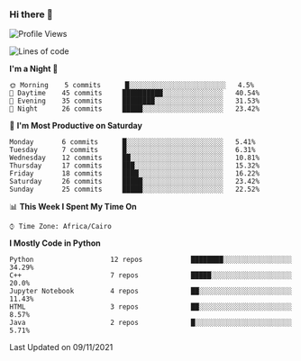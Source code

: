 ### Hi there 👋

<!--
**AMR-KELEG/AMR-KELEG** is a ✨ _special_ ✨ repository because its `README.md` (this file) appears on your GitHub profile.

Here are some ideas to get you started:

- 🔭 I’m currently working on ...
- 🌱 I’m currently learning ...
- 👯 I’m looking to collaborate on ...
- 🤔 I’m looking for help with ...
- 💬 Ask me about ...
- 📫 How to reach me: ...
- 😄 Pronouns: ...
- ⚡ Fun fact: ...
-->

<!--START_SECTION:waka-->
![Profile Views](http://img.shields.io/badge/Profile%20Views-0-blue)

![Lines of code](https://img.shields.io/badge/From%20Hello%20World%20I%27ve%20Written-2.8%20million%20lines%20of%20code-blue)

**I'm a Night 🦉** 

```text
🌞 Morning    5 commits      █░░░░░░░░░░░░░░░░░░░░░░░░   4.5% 
🌆 Daytime    45 commits     ██████████░░░░░░░░░░░░░░░   40.54% 
🌃 Evening    35 commits     ████████░░░░░░░░░░░░░░░░░   31.53% 
🌙 Night      26 commits     █████░░░░░░░░░░░░░░░░░░░░   23.42%

```
📅 **I'm Most Productive on Saturday** 

```text
Monday       6 commits      █░░░░░░░░░░░░░░░░░░░░░░░░   5.41% 
Tuesday      7 commits      █░░░░░░░░░░░░░░░░░░░░░░░░   6.31% 
Wednesday    12 commits     ██░░░░░░░░░░░░░░░░░░░░░░░   10.81% 
Thursday     17 commits     ███░░░░░░░░░░░░░░░░░░░░░░   15.32% 
Friday       18 commits     ████░░░░░░░░░░░░░░░░░░░░░   16.22% 
Saturday     26 commits     █████░░░░░░░░░░░░░░░░░░░░   23.42% 
Sunday       25 commits     █████░░░░░░░░░░░░░░░░░░░░   22.52%

```


📊 **This Week I Spent My Time On** 

```text
⌚︎ Time Zone: Africa/Cairo

```

**I Mostly Code in Python** 

```text
Python                   12 repos            ████████░░░░░░░░░░░░░░░░░   34.29% 
C++                      7 repos             █████░░░░░░░░░░░░░░░░░░░░   20.0% 
Jupyter Notebook         4 repos             ██░░░░░░░░░░░░░░░░░░░░░░░   11.43% 
HTML                     3 repos             ██░░░░░░░░░░░░░░░░░░░░░░░   8.57% 
Java                     2 repos             █░░░░░░░░░░░░░░░░░░░░░░░░   5.71%

```



 Last Updated on 09/11/2021
<!--END_SECTION:waka-->
